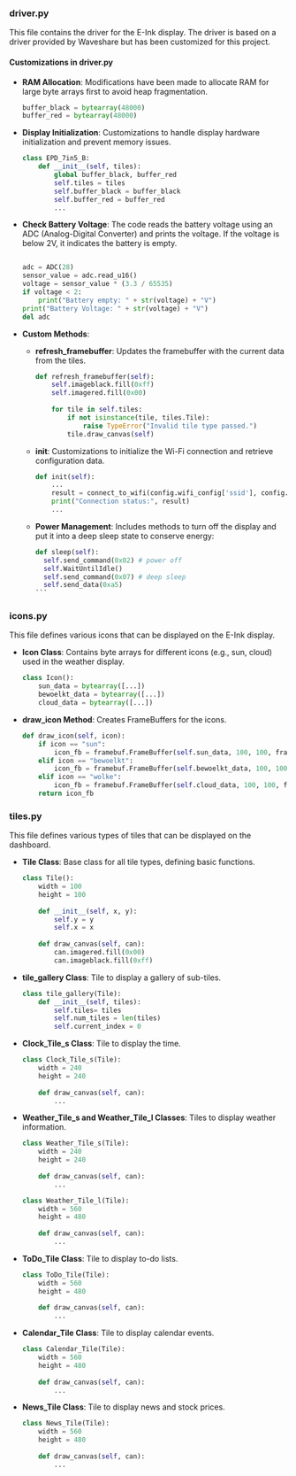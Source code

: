 ### driver.py

This file contains the driver for the E-Ink display. The driver is based on a driver provided by Waveshare but has been customized for this project.

#### Customizations in driver.py

- **RAM Allocation**: Modifications have been made to allocate RAM for large byte arrays first to avoid heap fragmentation.
  ```python
  buffer_black = bytearray(48000)
  buffer_red = bytearray(48000)
  ```

- **Display Initialization**: Customizations to handle display hardware initialization and prevent memory issues.
  ```python
  class EPD_7in5_B:
      def __init__(self, tiles):
          global buffer_black, buffer_red
          self.tiles = tiles
          self.buffer_black = buffer_black
          self.buffer_red = buffer_red
          ...
- **Check Battery Voltage**: The code reads the battery voltage using an ADC (Analog-Digital Converter) and prints the voltage. If the voltage is below 2V, it indicates the battery is empty.
  ```python

  adc = ADC(28)
  sensor_value = adc.read_u16()
  voltage = sensor_value * (3.3 / 65535)
  if voltage < 2:
      print("Battery empty: " + str(voltage) + "V")
  print("Battery Voltage: " + str(voltage) + "V")
  del adc
  ```

- **Custom Methods**:
  - **refresh_framebuffer**: Updates the framebuffer with the current data from the tiles.
    ```python
    def refresh_framebuffer(self):
        self.imageblack.fill(0xff)
        self.imagered.fill(0x00)
        
        for tile in self.tiles:
            if not isinstance(tile, tiles.Tile):
                raise TypeError("Invalid tile type passed.")
            tile.draw_canvas(self)
    ```

  - **init**: Customizations to initialize the Wi-Fi connection and retrieve configuration data.
    ```python
    def init(self):
        ...
        result = connect_to_wifi(config.wifi_config['ssid'], config.wifi_config['password'])
        print("Connection status:", result)
        ...
  - **Power Management**: Includes methods to turn off the display and put it into a deep sleep state to conserve energy:
    ````python
    def sleep(self):
      self.send_command(0x02) # power off
      self.WaitUntilIdle()
      self.send_command(0x07) # deep sleep
      self.send_data(0xa5)
    ```
### icons.py

This file defines various icons that can be displayed on the E-Ink display.

- **Icon Class**: Contains byte arrays for different icons (e.g., sun, cloud) used in the weather display.
  ```python
  class Icon():
      sun_data = bytearray([...])
      bewoelkt_data = bytearray([...])
      cloud_data = bytearray([...])
  ```

- **draw_icon Method**: Creates FrameBuffers for the icons.
  ```python
  def draw_icon(self, icon):
      if icon == "sun":
          icon_fb = framebuf.FrameBuffer(self.sun_data, 100, 100, framebuf.MONO_HLSB)
      elif icon == "bewoelkt":
          icon_fb = framebuf.FrameBuffer(self.bewoelkt_data, 100, 100, framebuf.MONO_HLSB)
      elif icon == "wolke":
          icon_fb = framebuf.FrameBuffer(self.cloud_data, 100, 100, framebuf.MONO_HLSB)
      return icon_fb
  ```
### tiles.py

This file defines various types of tiles that can be displayed on the dashboard.

- **Tile Class**: Base class for all tile types, defining basic functions.
  ```python
  class Tile():
      width = 100
      height = 100
      
      def __init__(self, x, y):
          self.y = y
          self.x = x
          
      def draw_canvas(self, can):
          can.imagered.fill(0x00)
          can.imageblack.fill(0xff)
  ```

- **tile_gallery Class**: Tile to display a gallery of sub-tiles.
  ```python
  class tile_gallery(Tile):
      def __init__(self, tiles):
          self.tiles= tiles
          self.num_tiles = len(tiles)
          self.current_index = 0
  ```

- **Clock_Tile_s Class**: Tile to display the time.
  ```python
  class Clock_Tile_s(Tile):
      width = 240
      height = 240
      
      def draw_canvas(self, can):
          ...
  ```

- **Weather_Tile_s and Weather_Tile_l Classes**: Tiles to display weather information.
  ```python
  class Weather_Tile_s(Tile):
      width = 240
      height = 240
      
      def draw_canvas(self, can):
          ...
  
  class Weather_Tile_l(Tile):
      width = 560
      height = 480
      
      def draw_canvas(self, can):
          ...
  ```

- **ToDo_Tile Class**: Tile to display to-do lists.
  ```python
  class ToDo_Tile(Tile):
      width = 560
      height = 480
      
      def draw_canvas(self, can):
          ...
  ```

- **Calendar_Tile Class**: Tile to display calendar events.
  ```python
  class Calendar_Tile(Tile):
      width = 560
      height = 480
      
      def draw_canvas(self, can):
          ...
  ```

- **News_Tile Class**: Tile to display news and stock prices.
  ```python
  class News_Tile(Tile):
      width = 560
      height = 480
      
      def draw_canvas(self, can):
          ...
  ```



